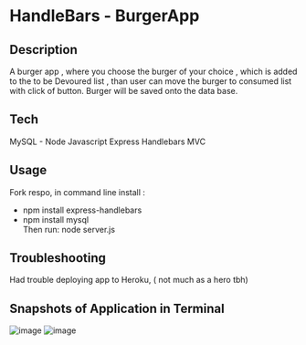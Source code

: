 # HandleBars - BurgerApp 


## Description 
A burger app , where you choose the burger of your choice , which is added to the  to be Devoured list , than user can move the burger to consumed list with click of button.  Burger will be saved onto the data base. 


## Tech 

MySQL -
Node 
Javascript 
Express
Handlebars 
MVC

## Usage 
Fork respo, in command line install :
- npm install express-handlebars  
- npm install mysql  
Then run:  node server.js      

## Troubleshooting 
Had trouble deploying app to Heroku, ( not much as a hero tbh)

## Snapshots of Application in Terminal  
![image](https://user-images.githubusercontent.com/64391826/88466106-10797400-ce97-11ea-9ea3-4b0a8a7ef2ce.png)
![image](https://user-images.githubusercontent.com/64391826/88466116-25560780-ce97-11ea-9d08-08deba382aed.png)